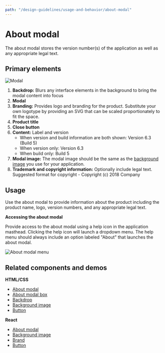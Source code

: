 ```yaml
---
path: "/design-guidelines/usage-and-behavior/about-modal"
---
```

# About modal
The about modal stores the version number(s) of the application as well as any appropriate legal text.

## Primary elements

![Modal](./img/about-modal.png)

1. **Backdrop:** Blurs any interface elements in the background to bring the modal content into focus
2. **Modal**
3. **Branding:** Provides logo and branding for the product. Substitute your own logotype by providing an SVG that can be scaled proportionately to fit the space.
4. **Product title**
5. **Close button**
6. **Content:** Label and version
    * When version and build information are both shown: Version 6.3 (Build 5)
    * When version only: Version 6.3
    * When build only: Build 5
7. **Modal image:** The modal image should be the same as the [background image](/documentation/react/components/backgroundimage) you use for your application.
8. **Trademark and copyright information:** Optionally include legal text. Suggested format for copyright -  Copyright (c) 2018 Company

## Usage
Use the about modal to provide information about the product including the product name, logo, version numbers, and any appropriate legal text.

**Accessing the about modal**

Provide access to the about modal using a help icon in the application masthead. Clicking the help icon will launch a dropdown menu. The help menu should always include an option labeled "About" that launches the about modal.

![About modal menu](./img/about-dropdown.png)

<!--Learn more about how to create and organize a masthead in the [masthead design guidelines](/design-guidelines/usage-and-behavior/).-->

## Related components and demos
**HTML/CSS**
* [About modal](/documentation/core/demos/aboutmodal)
* [About modal box](/documentation/core/components/aboutmodalbox)
* [Backdrop](/documentation/core/components/backdrop)
* [Background image](/documentation/core/components/backgroundimage)
* [Button](/documentation/core/components/button)

**React**
* [About modal](/documentation/react/components/aboutmodal)
* [Background image](/documentation/react/components/backgroundimage)
* [Brand](/documentation/react/components/brand)
* [Button](/documentation/react/components/button)

